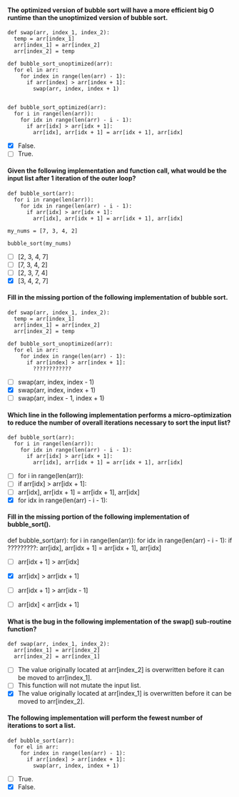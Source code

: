#### The optimized version of bubble sort will have a more efficient big O runtime than the unoptimized version of bubble sort.

    def swap(arr, index_1, index_2):
      temp = arr[index_1]
      arr[index_1] = arr[index_2]
      arr[index_2] = temp

    def bubble_sort_unoptimized(arr):
      for el in arr:
        for index in range(len(arr) - 1):
          if arr[index] > arr[index + 1]:
            swap(arr, index, index + 1)


    def bubble_sort_optimized(arr):
      for i in range(len(arr)):
        for idx in range(len(arr) - i - 1):
          if arr[idx] > arr[idx + 1]:
            arr[idx], arr[idx + 1] = arr[idx + 1], arr[idx]

- [x] False.
- [ ] True.

#### Given the following implementation and function call, what would be the input list after 1 iteration of the outer loop?

    def bubble_sort(arr):
      for i in range(len(arr)):
        for idx in range(len(arr) - i - 1):
          if arr[idx] > arr[idx + 1]:
            arr[idx], arr[idx + 1] = arr[idx + 1], arr[idx]

    my_nums = [7, 3, 4, 2]

    bubble_sort(my_nums)

- [ ] [2, 3, 4, 7]
- [ ] [7, 3, 4, 2]
- [ ] [2, 3, 7, 4]
- [x] [3, 4, 2, 7]

#### Fill in the missing portion of the following implementation of bubble sort.

    def swap(arr, index_1, index_2):
      temp = arr[index_1]
      arr[index_1] = arr[index_2]
      arr[index_2] = temp

    def bubble_sort_unoptimized(arr):
      for el in arr:
        for index in range(len(arr) - 1):
          if arr[index] > arr[index + 1]:
            ????????????

- [ ] swap(arr, index, index - 1)
- [x] swap(arr, index, index + 1)
- [ ] swap(arr, index - 1, index + 1)

#### Which line in the following implementation performs a micro-optimization to reduce the number of overall iterations necessary to sort the input list?

    def bubble_sort(arr):
      for i in range(len(arr)):
        for idx in range(len(arr) - i - 1):
          if arr[idx] > arr[idx + 1]:
            arr[idx], arr[idx + 1] = arr[idx + 1], arr[idx]


- [ ] for i in range(len(arr)):
- [ ] if arr[idx] > arr[idx + 1]:
- [ ] arr[idx], arr[idx + 1] = arr[idx + 1], arr[idx]
- [x] for idx in range(len(arr) - i - 1):

#### Fill in the missing portion of the following implementation of bubble_sort().

def bubble_sort(arr):
  for i in range(len(arr)):
    for idx in range(len(arr) - i - 1):
      if ?????????:
        arr[idx], arr[idx + 1] = arr[idx + 1], arr[idx]

- [ ] arr[idx + 1] > arr[idx]
- [x] arr[idx] > arr[idx + 1]
- [ ] arr[idx + 1] > arr[idx - 1]
- [ ] arr[idx] < arr[idx + 1]


#### What is the bug in the following implementation of the swap() sub-routine function?

    def swap(arr, index_1, index_2):
      arr[index_1] = arr[index_2]
      arr[index_2] = arr[index_1]

- [ ] The value originally located at arr[index_2] is overwritten before it can be moved to arr[index_1].
- [ ] This function will not mutate the input list.
- [x] The value originally located at arr[index_1] is overwritten before it can be moved to arr[index_2].

#### The following implementation will perform the fewest number of iterations to sort a list.

    def bubble_sort(arr):
      for el in arr:
        for index in range(len(arr) - 1):
          if arr[index] > arr[index + 1]:
            swap(arr, index, index + 1)

- [ ] True.
- [x] False.
